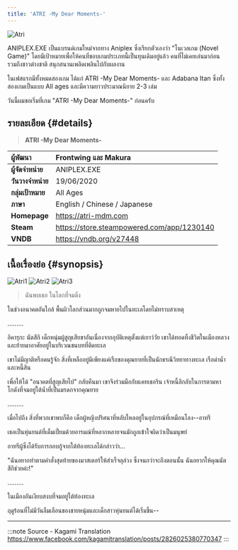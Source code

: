 ```yaml
---
title: 'ATRI -My Dear Moments-'
---
```


![Atri](https://res.cloudinary.com/kagamiweb/image/upload/v1631539471/visualnovel/preview/atri.jpg)

ANIPLEX.EXE เป็นแบรนด์เกมใหม่จากทาง Aniplex ซึ่งเรียกตัวเองว่า "โนเวลเกม (Novel Game)" โดยมีเป้าหมายเพื่อให้คนที่ชอบเกมประเภทนี้เป็นทุนเดิมอยู่แล้ว คนที่ไม่เคยเล่นมาก่อน รวมถึงชาวต่างชาติ สนุกสนานเพลิดเพลินไปกับผลงาน

ในเฟสแรกมีทั้งหมดสองเกม ได้แก่ ATRI -My Dear Moments- และ Adabana Itan ซึ่งทั้งสองเกมเป็นแบบ All ages และมีความยาวประมาณนิยาย 2-3 เล่ม

วันนี้ผมขอเริ่มที่เกม "ATRI -My Dear Moments-" ก่อนครับ

## รายละเอียด {#details}

> **ATRI -My Dear Moments-**  

| ผู้พัฒนา | Frontwing และ Makura |
| :---- | :---- |
| **ผู้จัดจำหน่าย** | ANIPLEX.EXE |
| **วันวางจำหน่าย** | 19/06/2020 |
| **กลุ่มเป้าหมาย** | All Ages |
| **ภาษา** | English / Chinese / Japanese |
| **Homepage** | https://atri-mdm.com |
| **Steam** | https://store.steampowered.com/app/1230140 |
| **VNDB** | https://vndb.org/v27448 |

## เนื้อเรื่องย่อ {#synopsis}

![Atri1](https://res.cloudinary.com/kagamiweb/image/upload/v1631539471/visualnovel/preview/atri_story1.jpg)
![Atri2](https://res.cloudinary.com/kagamiweb/image/upload/v1631539471/visualnovel/preview/atri_story2.jpg)
![Atri3](https://res.cloudinary.com/kagamiweb/image/upload/v1631539471/visualnovel/preview/atri_story3.jpg)

> ‍‍‍‍‍‍‍‍‍‍‍‍ฉันพบเธอ ในโลกที่จมดิ่ง

ในช่วงอนาคตอันใกล้ พื้นผิวโลกส่วนมากถูกจมหายไปในทะเลโดยไม่ทราบสาเหตุ

.........

อิคารุกะ นัตสึกิ เด็กหนุ่มผู้สูญเสียขาอันเนื่องจากอุบัติเหตุตั้งแต่เยาว์วัย เขาได้ทอดทิ้งชีวิตในเมืองหลวงและย้ายมาอาศัยอยู่ในบริเวณชนบทที่ติดทะเล

เขาไม่มีญาติหรือคนรู้จัก สิ่งที่เหลืออยู่มีเพียงแค่เรือของคุณยายที่เป็นนักธรณีวิทยาทางทะเล เรือดำน้ำ และหนี้สิน

เพื่อให้ได้ "อนาคตที่สูญเสียไป" กลับคืนมา เขาจึงร่วมมือกับแคทเธอริน เจ้าหนี้ลึกลับในการตามหาโกดังที่จมอยู่ใต้น้ำที่เป็นมรดกจากคุณยาย

.........

เมื่อไปถึง สิ่งที่พวกเขาพบก็คือ เด็กผู้หญิงปริศนาที่หลับใหลอยู่ในอุปกรณ์ที่เหมือนโลง--อาทรี

เธอเป็นหุ่นยนต์ที่เต็มเปี่ยมด้วยอารมณ์ที่หลากหลายจนมักถูกเข้าใจผิดว่าเป็นมนุษย์

อาทรีผู้ซึ่งได้รับการกอบกู้จากใต้ท้องทะเลได้กล่าวว่า…

"ฉันอยากทำตามคำสั่งสุดท้ายของมาสเตอร์ให้สำเร็จลุล่วง ซึ่งจนกว่าจะถึงตอนนั้น ฉันอยากให้คุณนัตสึกิช่วยค่ะ!"

.........

ในเมืองอันเงียบสงบที่จมอยู่ใต้ท้องทะเล

ฤดูร้อนที่ไม่มีวันลืมเลือนของชายหนุ่มและเด็กสาวหุ่นยนต์ได้เริ่มขึ้น--

---
:::note Source - Kagami Translation
https://www.facebook.com/kagamitranslation/posts/2826025380770347
:::